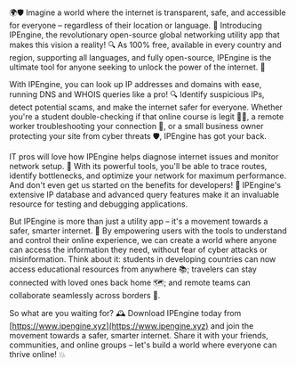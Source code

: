🌍🛡️ Imagine a world where the internet is transparent, safe, and accessible for everyone – regardless of their location or language. 📡 Introducing IPEngine, the revolutionary open-source global networking utility app that makes this vision a reality! 🔍 As 100% free, available in every country and region, supporting all languages, and fully open-source, IPEngine is the ultimate tool for anyone seeking to unlock the power of the internet. 🚀

With IPEngine, you can look up IP addresses and domains with ease, running DNS and WHOIS queries like a pro! 🔍 Identify suspicious IPs, detect potential scams, and make the internet safer for everyone. Whether you're a student double-checking if that online course is legit 👨‍🎓, a remote worker troubleshooting your connection 🏢, or a small business owner protecting your site from cyber threats 🛡️, IPEngine has got your back.

IT pros will love how IPEngine helps diagnose internet issues and monitor network setup. 🔧 With its powerful tools, you'll be able to trace routes, identify bottlenecks, and optimize your network for maximum performance. And don't even get us started on the benefits for developers! 🤖 IPEngine's extensive IP database and advanced query features make it an invaluable resource for testing and debugging applications.

But IPEngine is more than just a utility app – it's a movement towards a safer, smarter internet. 💪 By empowering users with the tools to understand and control their online experience, we can create a world where anyone can access the information they need, without fear of cyber attacks or misinformation. Think about it: students in developing countries can now access educational resources from anywhere 📚; travelers can stay connected with loved ones back home 🗺️; and remote teams can collaborate seamlessly across borders 🏢.

So what are you waiting for? 🕰️ Download IPEngine today from [https://www.ipengine.xyz](https://www.ipengine.xyz) and join the movement towards a safer, smarter internet. Share it with your friends, communities, and online groups – let's build a world where everyone can thrive online! 💥